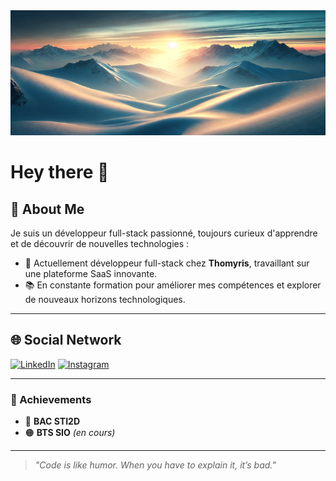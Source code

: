 <img src="./image-github.png" alt="Header" width="100%" height="200px" />

# Hey there 👋

## 📝 About Me

Je suis un développeur full-stack passionné, toujours curieux d'apprendre et de découvrir de nouvelles technologies :
- 🔧 Actuellement développeur full-stack chez **Thomyris**, travaillant sur une plateforme SaaS innovante.
- 📚 En constante formation pour améliorer mes compétences et explorer de nouveaux horizons technologiques.

---

## 🌐 Social Network

[![LinkedIn](https://img.shields.io/badge/LinkedIn-0077B5?style=for-the-badge&logo=linkedin&logoColor=white)](https://www.linkedin.com/in/lucas-sauvinet-3607162a4/)
[![Instagram](https://img.shields.io/badge/Instagram-E4405F?style=for-the-badge&logo=instagram&logoColor=white)](https://www.instagram.com/l_ucas_73/)

---

### 💼 Achievements

- 🔵 **BAC STI2D**
- 🟠 **BTS SIO** *(en cours)*

---

> _"Code is like humor. When you have to explain it, it’s bad."_
